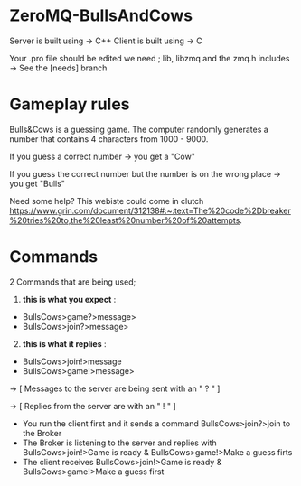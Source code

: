 # ZeroMQ-BullsAndCows
Server is built using -> C++
Client is built using  -> C

Your .pro file should be edited we need ; lib, libzmq and the zmq.h includes -> See the [needs] branch

# Gameplay rules
Bulls&Cows is a guessing game.
The computer randomly generates a number that contains 4 characters from 1000 - 9000.

If you guess a correct number -> you get a "Cow"

If you guess the correct number but the number is on the wrong place -> you get "Bulls"

Need some help? This webiste could come in clutch https://www.grin.com/document/312138#:~:text=The%20code%2Dbreaker%20tries%20to,the%20least%20number%20of%20attempts.

# Commands
2 Commands that are being used;

1) **this is what you expect** :

* BullsCows>game?>message> 
* BullsCows>join?>message>

2) **this is what it replies** :

* BullsCows>join!>message 
* BullsCows>game!>message>



 -> [ Messages to the server are being sent with an " ? " ]
 
 -> [ Replies from the server are with an " ! " ]
 
 * You run the client first and it sends a command BullsCows>join?>join to the Broker
 * The Broker is listening to the server and replies with BullsCows>join!>Game is ready & BullsCows>game!>Make a guess firts
 * The client receives BullsCows>join!>Game is ready & BullsCows>game!>Make a guess first
 
